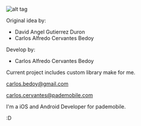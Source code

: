 
![alt tag](https://scontent-a-dfw.xx.fbcdn.net/hphotos-frc3/t1/1463651_237800966382557_514520905_n.png)


Original idea by:

- David Angel Gutierrez Duron
- Carlos Alfredo Cervantes Bedoy


Develop by:

- Carlos Alfredo Cervantes Bedoy


Current project includes custom library make for me.

carlos.bedoy@gmail.com

carlos.cervantes@pademobile.com

I'm a iOS and Android Developer for pademobile.


:D



